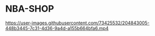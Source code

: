 # NBA-SHOP



https://user-images.githubusercontent.com/73425532/204843005-448b3445-7c31-4d36-9a4d-a155b664bfa6.mp4

